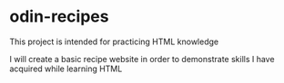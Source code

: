 # odin-recipes

This project is intended for practicing HTML knowledge

I will create a basic recipe website in order to demonstrate skills I have acquired while learning HTML